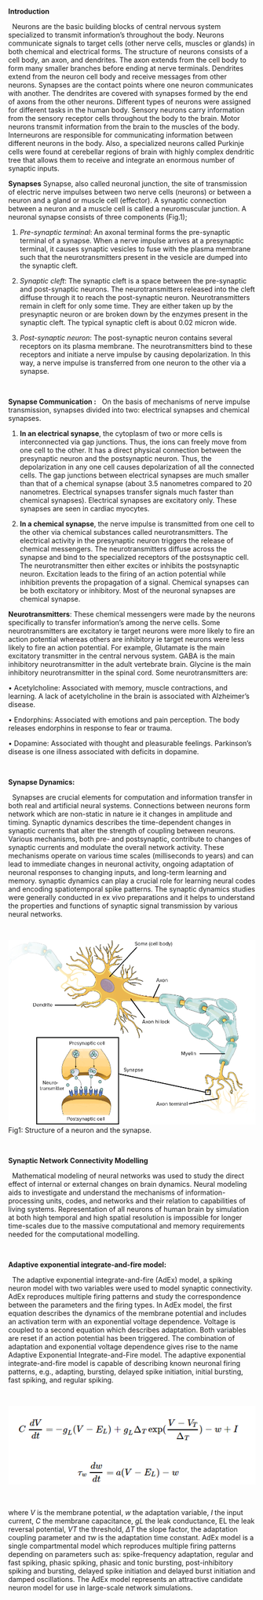 **Introduction**

&nbsp;
Neurons are the basic building blocks of central nervous system specialized to transmit information’s throughout the body. Neurons communicate signals to target cells (other nerve cells, muscles or glands) in both chemical and electrical forms. The structure of neurons consists of a cell body, an axon, and dendrites. The axon extends from the cell body to form many smaller branches before ending at nerve terminals. Dendrites extend from the neuron cell body and receive messages from other neurons. Synapses are the contact points where one neuron communicates with another. The dendrites are covered with synapses formed by the end of axons from the other neurons. Different types of neurons were assigned for different tasks in the human body. Sensory neurons carry information from the sensory receptor cells throughout the body to the brain. Motor neurons transmit information from the brain to the muscles of the body. Interneurons are responsible for communicating information between different neurons in the body. Also, a specialized neurons called Purkinje cells were found at cerebellar regions of brain with highly complex dendritic tree that allows them to receive and integrate an enormous number of synaptic inputs.
&nbsp;
&nbsp;

**Synapses**
Synapse, also called neuronal junction, the site of transmission of electric nerve impulses between two nerve cells (neurons) or between a neuron and a gland or muscle cell (effector). A synaptic connection between a neuron and a muscle cell is called a neuromuscular junction. A neuronal synapse consists of three components (Fig.1); 

1.	*Pre-synaptic terminal*: An axonal terminal forms the pre-synaptic terminal of a synapse. When a nerve impulse arrives at a presynaptic terminal, it causes synaptic vesicles to fuse with the plasma membrane such that the neurotransmitters present in the vesicle are dumped into the synaptic cleft. 

2.	*Synaptic cleft*: The synaptic cleft is a space between the pre-synaptic and post-synaptic neurons. The neurotransmitters released into the cleft diffuse through it to reach the post-synaptic neuron. Neurotransmitters remain in cleft for only some time. They are either taken up by the presynaptic neuron or are broken down by the enzymes present in the synaptic cleft. The typical synaptic cleft is about 0.02 micron wide.

3.	*Post-synaptic neuron*: The post-synaptic neuron contains several receptors on its plasma membrane. The neurotransmitters bind to these receptors and initiate a nerve impulse by causing depolarization. In this way, a nerve impulse is transferred from one neuron to the other via a synapse.

&nbsp;

**Synapse Communication :**
&nbsp;
On the basis of mechanisms of nerve impulse transmission, synapses divided into two: electrical synapses and chemical synapses. 

1.	**In an electrical synapse**, the cytoplasm of two or more cells is interconnected via gap junctions. Thus, the ions can freely move from one cell to the other. It has a direct physical connection between the presynaptic neuron and the postsynaptic neuron. Thus, the depolarization in any one cell causes depolarization of all the connected cells. The gap junctions between electrical synapses are much smaller than that of a chemical synapse (about 3.5 nanometres compared to 20 nanometres. Electrical synapses transfer signals much faster than chemical synapses). Electrical synapses are excitatory only. These synapses are seen in cardiac myocytes.

2.	**In a chemical synapse**, the nerve impulse is transmitted from one cell to the other via chemical substances called neurotransmitters. The electrical activity in the presynaptic neuron triggers the release of chemical messengers. The neurotransmitters diffuse across the synapse and bind to the specialized receptors of the postsynaptic cell. The neurotransmitter then either excites or inhibits the postsynaptic neuron. Excitation leads to the firing of an action potential while inhibition prevents the propagation of a signal. Chemical synapses can be both excitatory or inhibitory. Most of the neuronal synapses are chemical synapse.
&nbsp;

**Neurotransmitters**: These chemical messengers were made by the neurons specifically to transfer information’s among the nerve cells. Some neurotransmitters are excitatory ie target neurons were more likely to fire an action potential whereas others are inhibitory ie target neurons were less likely to fire an action potential.  For example, Glutamate is the main excitatory transmitter in the central nervous system. GABA is the main inhibitory neurotransmitter in the adult vertebrate brain. Glycine is the main inhibitory neurotransmitter in the spinal cord. Some neurotransmitters are: 

•	Acetylcholine: Associated with memory, muscle contractions, and learning. A lack of acetylcholine in the brain is associated with Alzheimer’s disease.

•	Endorphins: Associated with emotions and pain perception. The body releases endorphins in response to fear or trauma.

•	Dopamine: Associated with thought and pleasurable feelings. Parkinson’s disease is one illness associated with deficits in dopamine.

&nbsp;

**Synapse Dynamics:**

&nbsp;
Synapses are crucial elements for computation and information transfer in both real and artificial neural systems. Connections between neurons form network which are non-static in nature ie it changes in amplitude and timing. Synaptic dynamics describes the time-dependent changes in synaptic currents that alter the strength of coupling between neurons. Various mechanisms, both pre- and postsynaptic, contribute to changes of synaptic currents and modulate the overall network activity. These mechanisms operate on various time scales (milliseconds to years) and can lead to immediate changes in neuronal activity, ongoing adaptation of neuronal responses to changing inputs, and long-term learning and memory. synaptic dynamics can play a crucial role for learning neural codes and encoding spatiotemporal spike patterns. The synaptic dynamics studies were generally conducted in ex vivo preparations and it helps to understand the properties and functions of synaptic signal transmission by various neural networks.

&nbsp;

<center><img src="images/syn.png" title="" /></center>
Fig1: Structure of a neuron and the synapse.

&nbsp;

**Synaptic Network Connectivity Modelling**

&nbsp;
Mathematical modeling of neural networks was used to study the direct effect of internal or external changes on brain dynamics. Neural modeling aids to investigate and understand the mechanisms of information-processing units, codes, and networks and their relation to capabilities of living systems. Representation of all neurons of human brain by simulation at both high temporal and high spatial resolution is impossible for longer time-scales due to the massive computational and memory requirements needed for the computational modelling. 

&nbsp;

**Adaptive exponential integrate-and-fire model:**

&nbsp;
The adaptive exponential integrate-and-fire (AdEx) model, a spiking neuron model with two variables were used to model synaptic connectivity. AdEx reproduces multiple firing patterns and study the correspondence between the parameters and the firing types. In AdEx model, the first equation describes the dynamics of the membrane potential and includes an activation term with an exponential voltage dependence. Voltage is coupled to a second equation which describes adaptation. Both variables are reset if an action potential has been triggered. The combination of adaptation and exponential voltage dependence gives rise to the name Adaptive Exponential Integrate-and-Fire model. The adaptive exponential integrate-and-fire model is capable of describing known neuronal firing patterns, e.g., adapting, bursting, delayed spike initiation, initial bursting, fast spiking, and regular spiking. 

&nbsp;
<center><img src="images/syn2.png" title="" /></center>

&nbsp;

where *V* is the membrane potential, *w* the adaptation variable, *I* the input current, *C* the membrane capacitance, *gL* the leak conductance, EL the leak reversal potential, *VT* the threshold, *ΔT* the slope factor, the adaptation coupling parameter and *τw* is the adaptation time constant. AdEx model is a single compartmental model which reproduces multiple firing patterns depending on parameters such as: spike-frequency adaptation, regular and fast spiking, phasic spiking, phasic and tonic bursting, post-inhibitory spiking and bursting, delayed spike initiation and delayed burst initiation and damped oscillations. The AdEx model represents an attractive candidate neuron model for use in large-scale network simulations.
